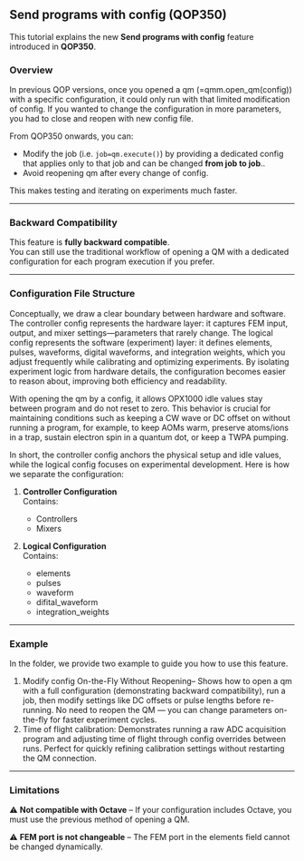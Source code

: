 ## Send programs with config (QOP350)

This tutorial explains the new **Send programs with config** feature introduced in **QOP350**.

### Overview
In previous QOP versions, once you opened a qm (=qmm.open_qm(config)) with a specific configuration, it could only run with that limited modification of config. If you wanted to change the configuration in more parameters, you had to close and reopen with new config file.

From QOP350 onwards, you can:
- Modify the job (i.e. `job=qm.execute()`) by providing a dedicated config that applies only to that job and can be changed **from job to job**..
- Avoid reopening qm after every change of config.

This makes testing and iterating on experiments much faster.  

---

### Backward Compatibility
This feature is **fully backward compatible**.  
You can still use the traditional workflow of opening a QM with a dedicated configuration for each program execution if you prefer.

---

### Configuration File Structure
Conceptually, we draw a clear boundary between hardware and software. The controller config represents the hardware layer: it captures FEM input, output, and mixer settings—parameters that rarely change. The logical config represents the software (experiment) layer: it defines elements, pulses, waveforms, digital waveforms, and integration weights, which you adjust frequently while calibrating and optimizing experiments. By isolating experiment logic from hardware details, the configuration becomes easier to reason about, improving both efficiency and readability. 

With opening the qm by a config, it allows OPX1000 idle values stay between program and do not reset to zero. This behavior is crucial for maintaining conditions such as keeping a CW wave or DC offset on without running a program, for example, to keep AOMs warm, preserve atoms/ions in a trap, sustain electron spin in a quantum dot, or keep a TWPA pumping. 

In short, the controller config anchors the physical setup and idle values, while the logical config focuses on experimental development. Here is how we separate the configuration:

1. **Controller Configuration**  
   Contains:
   - Controllers
   - Mixers

2. **Logical Configuration**  
   Contains:
   - elements
   - pulses
   - waveform
   - difital_waveform
   - integration_weights


---

### Example
   In the folder, we provide two example to guide you how to use this feature.

   1. Modify config On-the-Fly Without Reopening– Shows how to open a qm with a full configuration (demonstrating backward compatibility), run a job, then modify settings like DC offsets or pulse lengths before re-running. No need to reopen the QM — you can change parameters on-the-fly for faster experiment cycles.
   2. Time of flight calibration: Demonstrates running a raw ADC acquisition program and adjusting time of flight through config overrides between runs. Perfect for quickly refining calibration settings without restarting the QM connection.


---

### Limitations
⚠ **Not compatible  with Octave** – If your configuration includes Octave, you must use the previous method of opening a QM.

⚠ **FEM port is not changeable**  – The FEM port in the elements field cannot be changed dynamically.


